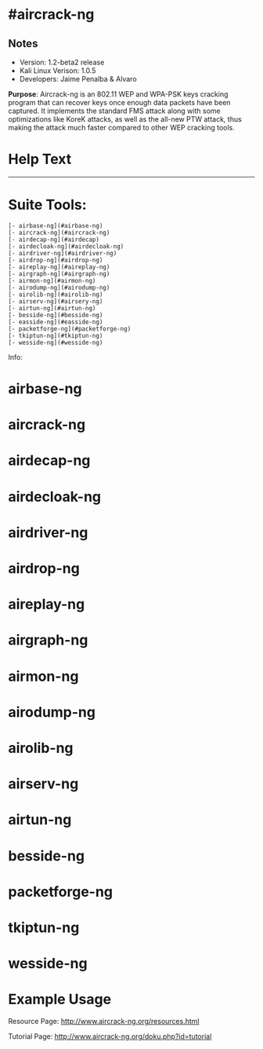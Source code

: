 # #aircrack-ng  

Notes
-------

 * Version: 1.2-beta2 release  
 * Kali Linux Verison: 1.0.5  
 * Developers: Jaime Penalba & Alvaro


**Purpose**: Aircrack-ng is an 802.11 WEP and WPA-PSK keys cracking program that can recover keys once enough data packets have been captured. It implements the standard FMS attack along with some optimizations like KoreK attacks, as well as the all-new PTW attack, thus making the attack much faster compared to other WEP cracking tools.

# Help Text
-----------

# Suite Tools:<br>
    [- airbase-ng](#airbase-ng)  
    [- aircrack-ng](#aircrack-ng)  
    [- airdecap-ng](#airdecap)  
    [- airdecloak-ng](#airdecloak-ng)  
    [- airdriver-ng](#airdriver-ng)  
    [- airdrop-ng](#airdrop-ng)  
    [- aireplay-ng](#aireplay-ng)  
    [- airgraph-ng](#airgraph-ng)  
    [- airmon-ng](#airmon-ng)  
    [- airodump-ng](#airodump-ng)  
    [- airolib-ng](#airolib-ng)  
    [- airserv-ng](#airsery-ng)  
    [- airtun-ng](#airtun-ng)  
    [- besside-ng](#besside-ng)  
    [- easside-ng](#easside-ng)  
    [- packetforge-ng](#packetforge-ng)  
    [- tkiptun-ng](#tkiptun-ng)  
    [- wesside-ng](#wesside-ng)  
	
Info:

# airbase-ng  
# aircrack-ng  
# airdecap-ng  
# airdecloak-ng  
# airdriver-ng  
# airdrop-ng  
# aireplay-ng  
# airgraph-ng  
# airmon-ng  
# airodump-ng  
# airolib-ng  
# airserv-ng  
# airtun-ng  
# besside-ng  
# packetforge-ng  
# tkiptun-ng  
# wesside-ng  

# Example Usage 




Resource Page: http://www.aircrack-ng.org/resources.html

Tutorial Page: http://www.aircrack-ng.org/doku.php?id=tutorial
